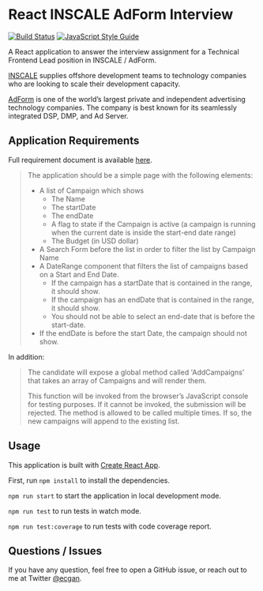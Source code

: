# React INSCALE AdForm Interview

[![Build Status](https://travis-ci.org/ecgan/react-inscale-adform-interview.svg?branch=master)](https://travis-ci.org/ecgan/react-inscale-adform-interview) [![JavaScript Style Guide](https://img.shields.io/badge/code_style-standard-brightgreen.svg)](https://standardjs.com)

A React application to answer the interview assignment for a Technical Frontend Lead position in INSCALE / AdForm.

[INSCALE](https://www.inscale.net/) supplies offshore development teams to technology companies who are looking to scale their development capacity.

[AdForm](https://site.adform.com/) is one of the world’s largest private and independent advertising technology companies.  The company is best known for its seamlessly integrated DSP, DMP, and Ad Server.

## Application Requirements

Full requirement document is available [here](/docs/KUL-F-EHomework%20(004).docx).

> The application should be a simple page with the following elements:
>
> * A list of Campaign which shows
>   * The Name
>   * The startDate
>   * The endDate
>   * A flag to state if the Campaign is active (a campaign is running when the current date is inside the start-end date range)
>   * The Budget (in USD dollar)
> * A Search Form before the list in order to filter the list by Campaign Name
> * A DateRange component that filters the list of campaigns based on a Start and End Date.
>   * If the campaign has a startDate that is contained in the range, it should show.
>   * If the campaign has an endDate that is contained in the range, it should show.
>   * You should not be able to select an end-date that is before the start-date.
> * If the endDate is before the start Date, the campaign should not show.

In addition:

> The candidate will expose a global method called 'AddCampaigns' that takes an array of Campaigns and will render them.
>
> This function will be invoked from the browser’s JavaScript console for testing purposes. If it cannot be invoked, the submission will be rejected. The method is allowed to be called multiple times. If so, the new campaigns will append to the existing list.

## Usage

This application is built with [Create React App](https://create-react-app.dev/).

First, run `npm install` to install the dependencies.

`npm run start` to start the application in local development mode.

`npm run test` to run tests in watch mode.

`npm run test:coverage` to run tests with code coverage report.

## Questions / Issues

If you have any question, feel free to open a GitHub issue, or reach out to me at Twitter [@ecgan](https://twitter.com/ecgan).
